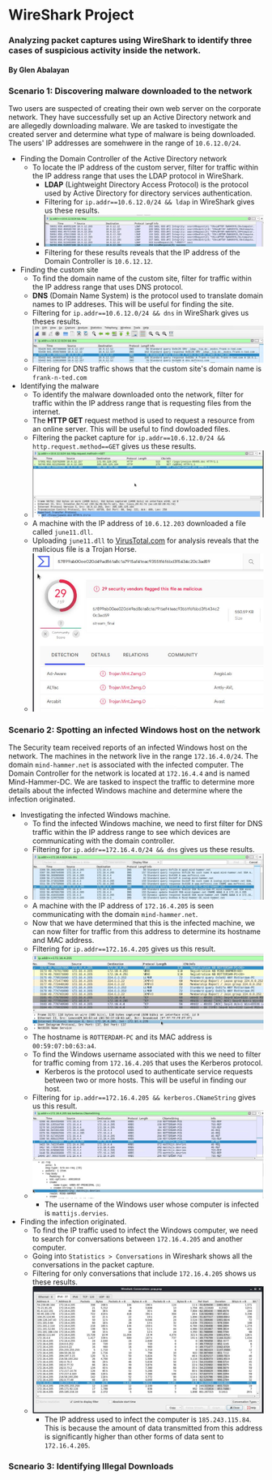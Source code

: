 # WireShark Project
### Analyzing packet captures using WireShark to identify three cases of suspicious activity inside the network. 
#### By Glen Abalayan

### Scenario 1: Discovering malware downloaded to the network
Two users are suspected of creating their own web server on the corporate network. They have successfully set up an Active Directory network and are allegedly downloading malware. We are tasked to investigate the created server and determine what type of malware is being downloaded. The users' IP addresses are somehwere in the range of `10.6.12.0/24`.
  * Finding the Domain Controller of the Active Directory network
     - To locate the IP address of the custom server, filter for traffic within the IP address range that uses the LDAP protocol in WireShark.
        - **LDAP** (Lightweight Directory Access Protocol) is the protocol used by Active Directory for directory services authentication. 
        - Filtering for `ip.addr==10.6.12.0/24 && ldap` in WireShark gives us these results.
        - ![](Images/TT%20IP%20address%20of%20Domain%20Controller%20of%20AD%20network.JPG)
        - Filtering for these results reveals that the IP address of the Domain Controller is `10.6.12.12`.
   * Finding the custom site
      - To find the domain name of the custom site, filter for traffic within the IP address range that uses DNS protocol.
      - **DNS** (Domain Name System) is the protocol used to translate domain names to IP addreses. This will be useful for finding the site. 
      - Filtering for `ip.addr==10.6.12.0/24 && dns` in WireShark gives us theses results.
      - ![](Images/TT%20DNS%20and%20Ip%20address%20of%20custom%20site.JPG)
      - Filtering for DNS traffic shows that the custom site's domain name is `frank-n-ted.com`
   * Identifying the malware
      - To identify the malware downloaded onto the network, filter for traffic within the IP address range that is requesting files from the internet.
      - The **HTTP GET** request method is used to request a resource from an online server. This will be useful to find dowloaded files. 
      - Filtering the packet capture for `ip.addr==10.6.12.0/24 && http.request.method==GET` gives us these results.
      - ![](Images/TT%20wireshark%20query%20to%20show%20malware%20dowloaded%20to%20machine.JPG)
      - A machine with the IP address of `10.6.12.203` downloaded a file called `june11.dll`. 
      - Uploading `june11.dll` to [VirusTotal.com](https://www.virustotal.com/gui/) for analysis reveals that the malicious file is a Trojan Horse. 
      - ![](Images/TT%20VirusTotal%20classifies%20file%20as%20trojan.JPG)

### Scenario 2: Spotting an infected Windows host on the network
The Security team received reports of an infected Windows host on the network. The machines in the network live in the range `172.16.4.0/24`. The domain `mind-hammer.net` is associated with the infected computer. The Domain Controller for the network is located at `172.16.4.4` and is named Mind-Hammer-DC. We are tasked to inspect the traffic to determine more details about the infected Windows machine and determine where the infection originated. 
   * Investigating the infected Windows machine. 
      - To find the infected Windows machine, we need to first filter for DNS traffic within the IP address range to see which devices are communicating with the domain controller. 
      - Filtering for `ip.addr==172.16.4.0/24 && dns` gives us these results. 
      - ![](Images/VWM%20Rotterdam%20PC%20Hostname.JPG)
      - A machine with the IP address of `172.16.4.205` is seen communicating with the domain `mind-hammer.net`.
      - Now that we have determined that this is the infected machine, we can now filter for traffic from this address to determine its hostname and MAC address.
      - Filtering for `ip.addr==172.16.4.205` gives us this result.
      - ![](Images/VWM%20host%20name%20and%20IP%20address%20of%20infected%20computer.JPG)
      - The hostname is `ROTTERDAM-PC` and its MAC address is `00:59:07:b0:63:a4`. 
      - To find the Windows username associated with this we need to filter for traffic coming from `172.16.4.205` that uses the Kerberos protocol.
          - Kerberos is the protocol used to authenticate service requests between two or more hosts. This will be useful in finding our host. 
      - Filtering for `ip.addr==172.16.4.205 && kerberos.CNameString` gives us this result.
      - ![](Images/VWM%20Windows%20username%20of%20infected%20computer.JPG)
          - The username of the Windows user whose computer is infected is `mattijs.dervies`.
   * Finding the infection originated.
      - To find the IP traffic used to infect the Windows computer, we need to search for conversations between `172.16.4.205` and another computer.
      - Going into `Statistics > Conversations` in Wireshark shows all the conversations in the packet capture.
      - Filtering for only conversations that include `172.16.4.205` shows us these results.
      - ![](Images/VWM%20IP%20address%20used%20in%20the%20actual%20infection%20traffic.JPG) 
          - The IP address used to infect the computer is `185.243.115.84`. This is because the amount of data transmitted from this address is significantly higher than other forms of data sent to `172.16.4.205`.
### Scneario 3: Identifying Illegal Downloads
